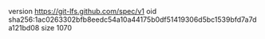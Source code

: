version https://git-lfs.github.com/spec/v1
oid sha256:1ac0263302bfb8eedc54a10a44175b0df51419306d5bc1539bfd7a7da121bd08
size 1070
